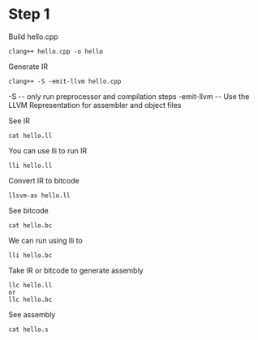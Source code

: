 # Step 1

Build hello.cpp
```
clang++ hello.cpp -o hello
```

Generate IR
```
clang++ -S -emit-llvm hello.cpp
```

-S -- only run preprocessor and compilation steps
-emit-llvm -- Use the LLVM Representation for assembler and object files

See IR
```
cat hello.ll
```

You can use lli to run IR
```
lli hello.ll
```

Convert IR to bitcode
```
llsvm-as hello.ll
```

See bitcode
```
cat hello.bc
```

We can run using lli to
```
lli hello.bc
```

Take IR or bitcode to generate assembly
```
llc hello.ll 
or
llc hello.bc
```

See assembly
```
cat hello.s
```